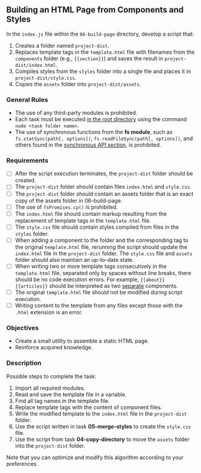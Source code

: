 ## Building an HTML Page from Components and Styles

In the `index.js` file within the `06-build-page` directory, develop a script that:

1. Creates a folder named `project-dist`.
2. Replaces template tags in the `template.html` file with filenames from the `components` folder (e.g., `{{section}}`) and saves the result in `project-dist/index.html`.
3. Compiles styles from the `styles` folder into a single file and places it in `project-dist/style.css`.
4. Copies the `assets` folder into `project-dist/assets`.

### General Rules

- The use of any third-party modules is prohibited.
- Each task must be executed <u>in the root directory</u> using the command `node <task folder name>`.
- The use of synchronous functions from the **fs module**, such as `fs.statSync(path[, options])`, `fs.readFileSync(path[, options])`, and others found in the [synchronous API section](https://nodejs.org/api/fs.html#fs_synchronous_api), is prohibited.

### Requirements

- [ ] After the script execution terminates, the `project-dist` folder should be created.
- [ ] The `project-dist` folder should contain files `index.html` and `style.css`.
- [ ] The `project-dist` folder should contain an assets folder that is an exact copy of the assets folder in 06-build-page.
- [ ] The use of `fsPromises.cp()` is prohibited.
- [ ] The `index.html` file should contain markup resulting from the replacement of template tags in the `template.html` file.
- [ ] The `style.css` file should contain styles compiled from files in the `styles` folder.
- [ ] When adding a component to the folder and the corresponding tag to the original `template.html` file, rerunning the script should update the `index.html` file in the `project-dist` folder. The `style.css` file and `assets` folder should also maintain an up-to-date state.
- [ ] When writing two or more template tags consecutively in the `template.html` file, separated only by spaces without line breaks, there should be no code execution errors. For example, `{{about}} {{articles}}` should be interpreted as two <u>separate</u> components.
- [ ] The original `template.html` file should not be modified during script execution.
- [ ] Writing content to the template from any files except those with the `.html` extension is an error.

### Objectives

- Create a small utility to assemble a static HTML page.
- Reinforce acquired knowledge.

### Description

Possible steps to complete the task:

1. Import all required modules.
2. Read and save the template file in a variable.
3. Find all tag names in the template file.
4. Replace template tags with the content of component files.
5. Write the modified template to the `index.html` file in the `project-dist` folder.
6. Use the script written in task **05-merge-styles** to create the `style.css` file.
7. Use the script from task **04-copy-directory** to move the `assets` folder into the `project-dist` folder.

Note that you can optimize and modify this algorithm according to your preferences.
